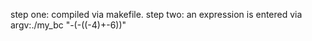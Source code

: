 step one:
  compiled via makefile.
step two:
  an expression is entered via argv:./my_bc "-(-((-4)+-6))"

